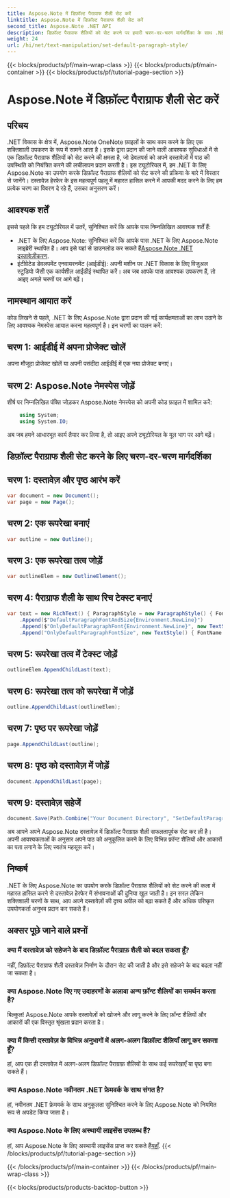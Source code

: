 ```yaml
---
title: Aspose.Note में डिफ़ॉल्ट पैराग्राफ शैली सेट करें
linktitle: Aspose.Note में डिफ़ॉल्ट पैराग्राफ शैली सेट करें
second_title: Aspose.Note .NET API
description: डिफ़ॉल्ट पैराग्राफ शैलियों को सेट करने पर हमारी चरण-दर-चरण मार्गदर्शिका के साथ .NET के लिए Aspose.Note की शक्ति का अन्वेषण करें। अपने दस्तावेज़ हेरफेर कौशल को सहजता से बढ़ाएं।
weight: 24
url: /hi/net/text-manipulation/set-default-paragraph-style/
---
```


{{< blocks/products/pf/main-wrap-class >}}
{{< blocks/products/pf/main-container >}}
{{< blocks/products/pf/tutorial-page-section >}}

# Aspose.Note में डिफ़ॉल्ट पैराग्राफ शैली सेट करें

## परिचय
.NET विकास के क्षेत्र में, Aspose.Note OneNote फ़ाइलों के साथ काम करने के लिए एक शक्तिशाली उपकरण के रूप में सामने आता है। इसके द्वारा प्रदान की जाने वाली आवश्यक सुविधाओं में से एक डिफ़ॉल्ट पैराग्राफ शैलियों को सेट करने की क्षमता है, जो डेवलपर्स को अपने दस्तावेज़ों में पाठ की उपस्थिति को नियंत्रित करने की लचीलापन प्रदान करती है। इस ट्यूटोरियल में, हम .NET के लिए Aspose.Note का उपयोग करके डिफ़ॉल्ट पैराग्राफ शैलियों को सेट करने की प्रक्रिया के बारे में विस्तार से जानेंगे। दस्तावेज़ हेरफेर के इस महत्वपूर्ण पहलू में महारत हासिल करने में आपकी मदद करने के लिए हम प्रत्येक चरण का विवरण दे रहे हैं, उसका अनुसरण करें।
## आवश्यक शर्तें
इससे पहले कि हम ट्यूटोरियल में उतरें, सुनिश्चित करें कि आपके पास निम्नलिखित आवश्यक शर्तें हैं:
- .NET के लिए Aspose.Note: सुनिश्चित करें कि आपके पास .NET के लिए Aspose.Note लाइब्रेरी स्थापित है। आप इसे यहां से डाउनलोड कर सकते हैं[Aspose.Note .NET दस्तावेज़ीकरण](https://reference.aspose.com/note/net/).
- इंटीग्रेटेड डेवलपमेंट एनवायरनमेंट (आईडीई): अपनी मशीन पर .NET विकास के लिए विजुअल स्टूडियो जैसी एक कार्यशील आईडीई स्थापित करें।
अब जब आपके पास आवश्यक उपकरण हैं, तो आइए अगले चरणों पर आगे बढ़ें।
## नामस्थान आयात करें
कोड लिखने से पहले, .NET के लिए Aspose.Note द्वारा प्रदान की गई कार्यक्षमताओं का लाभ उठाने के लिए आवश्यक नेमस्पेस आयात करना महत्वपूर्ण है। इन चरणों का पालन करें:
## चरण 1: आईडीई में अपना प्रोजेक्ट खोलें
अपना मौजूदा प्रोजेक्ट खोलें या अपनी पसंदीदा आईडीई में एक नया प्रोजेक्ट बनाएं।
## चरण 2: Aspose.Note नेमस्पेस जोड़ें
शीर्ष पर निम्नलिखित पंक्ति जोड़कर Aspose.Note नेमस्पेस को अपनी कोड फ़ाइल में शामिल करें:
```csharp
    using System;
    using System.IO;
```
अब जब हमने आधारभूत कार्य तैयार कर लिया है, तो आइए अपने ट्यूटोरियल के मूल भाग पर आगे बढ़ें।
## डिफ़ॉल्ट पैराग्राफ शैली सेट करने के लिए चरण-दर-चरण मार्गदर्शिका
## चरण 1: दस्तावेज़ और पृष्ठ आरंभ करें
```csharp
var document = new Document();
var page = new Page();
```
## चरण 2: एक रूपरेखा बनाएं
```csharp
var outline = new Outline();
```
## चरण 3: एक रूपरेखा तत्व जोड़ें
```csharp
var outlineElem = new OutlineElement();
```
## चरण 4: पैराग्राफ शैली के साथ रिच टेक्स्ट बनाएं
```csharp
var text = new RichText() { ParagraphStyle = new ParagraphStyle() { FontName = "Courier New", FontSize = 20 } }
    .Append($"DefaultParagraphFontAndSize{Environment.NewLine}")
    .Append($"OnlyDefaultParagraphFont{Environment.NewLine}", new TextStyle() { FontSize = 14 })
    .Append("OnlyDefaultParagraphFontSize", new TextStyle() { FontName = "Verdana" });
```
## चरण 5: रूपरेखा तत्व में टेक्स्ट जोड़ें
```csharp
outlineElem.AppendChildLast(text);
```
## चरण 6: रूपरेखा तत्व को रूपरेखा में जोड़ें
```csharp
outline.AppendChildLast(outlineElem);
```
## चरण 7: पृष्ठ पर रूपरेखा जोड़ें
```csharp
page.AppendChildLast(outline);
```
## चरण 8: पृष्ठ को दस्तावेज़ में जोड़ें
```csharp
document.AppendChildLast(page);
```
## चरण 9: दस्तावेज़ सहेजें
```csharp
document.Save(Path.Combine("Your Document Directory", "SetDefaultParagraphStyle.one"));
```
अब आपने अपने Aspose.Note दस्तावेज़ में डिफ़ॉल्ट पैराग्राफ़ शैली सफलतापूर्वक सेट कर ली है। अपनी आवश्यकताओं के अनुसार अपने पाठ को अनुकूलित करने के लिए विभिन्न फ़ॉन्ट शैलियों और आकारों का पता लगाने के लिए स्वतंत्र महसूस करें।
## निष्कर्ष
.NET के लिए Aspose.Note का उपयोग करके डिफ़ॉल्ट पैराग्राफ शैलियों को सेट करने की कला में महारत हासिल करने से दस्तावेज़ हेरफेर में संभावनाओं की दुनिया खुल जाती है। इन सरल लेकिन शक्तिशाली चरणों के साथ, आप अपने दस्तावेज़ों की दृश्य अपील को बढ़ा सकते हैं और अधिक परिष्कृत उपयोगकर्ता अनुभव प्रदान कर सकते हैं।
## अक्सर पूछे जाने वाले प्रश्नों
### क्या मैं दस्तावेज़ को सहेजने के बाद डिफ़ॉल्ट पैराग्राफ़ शैली को बदल सकता हूँ?
नहीं, डिफ़ॉल्ट पैराग्राफ शैली दस्तावेज़ निर्माण के दौरान सेट की जाती है और इसे सहेजने के बाद बदला नहीं जा सकता है।
### क्या Aspose.Note दिए गए उदाहरणों के अलावा अन्य फ़ॉन्ट शैलियों का समर्थन करता है?
बिल्कुल! Aspose.Note आपके दस्तावेज़ों को खोजने और लागू करने के लिए फ़ॉन्ट शैलियों और आकारों की एक विस्तृत श्रृंखला प्रदान करता है।
### क्या मैं किसी दस्तावेज़ के विभिन्न अनुभागों में अलग-अलग डिफ़ॉल्ट शैलियाँ लागू कर सकता हूँ?
हां, आप एक ही दस्तावेज़ में अलग-अलग डिफ़ॉल्ट पैराग्राफ़ शैलियों के साथ कई रूपरेखाएँ या पृष्ठ बना सकते हैं।
### क्या Aspose.Note नवीनतम .NET फ्रेमवर्क के साथ संगत है?
हां, नवीनतम .NET फ्रेमवर्क के साथ अनुकूलता सुनिश्चित करने के लिए Aspose.Note को नियमित रूप से अपडेट किया जाता है।
### क्या Aspose.Note के लिए अस्थायी लाइसेंस उपलब्ध हैं?
 हां, आप Aspose.Note के लिए अस्थायी लाइसेंस प्राप्त कर सकते हैं[यहाँ](https://purchase.aspose.com/temporary-license/).
{{< /blocks/products/pf/tutorial-page-section >}}

{{< /blocks/products/pf/main-container >}}
{{< /blocks/products/pf/main-wrap-class >}}

{{< blocks/products/products-backtop-button >}}
